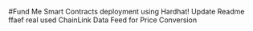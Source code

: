 #Fund Me Smart Contracts deployment using Hardhat!
Update Readme ffaef real
used ChainLink Data Feed for Price Conversion